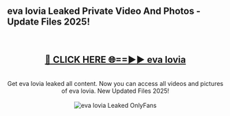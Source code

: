 <h2>eva lovia Leaked Private Video And Photos - Update Files 2025!</h2>
<br>
<div align="center">
<h2><a href="https://top-ai-tools.click/QrbHav" rel="nofollow">🔴 CLICK HERE 🌐==►► eva lovia</a></h2>
<br>
Get eva lovia leaked all content. Now you can access all videos and pictures of eva lovia. New Updated Files 2025!
<br>
<br>
<a href="https://top-ai-tools.click/QrbHav" rel="nofollow" data-target="animated-image.originalLink"><img src="https://i.ibb.co.com/WyWwxjT/player-gif2.gif" alt="eva lovia Leaked  OnlyFans" style="max-width: 100%; display: inline-block;" data-target="animated-image.originalImage"></a>
</div>
<br>